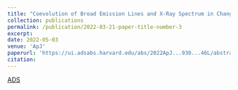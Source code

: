 ```yaml
---
title: "Coevolution of Broad Emission Lines and X-Ray Spectrum in Changing-look AGNs"
collection: publications
permalink: /publication/2022-03-21-paper-title-number-3
excerpt: 
date: 2022-05-03
venue: 'ApJ'
paperurl: 'https://ui.adsabs.harvard.edu/abs/2022ApJ...930...46L/abstract'
citation:
---
```

[ADS](https://ui.adsabs.harvard.edu/abs/2022ApJ...930...46L/abstract)
